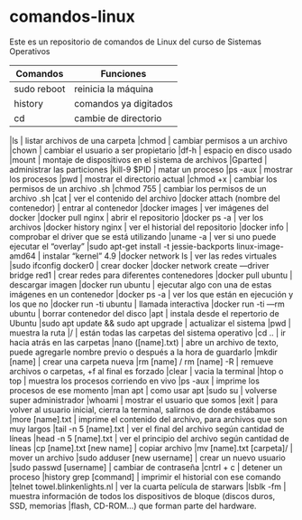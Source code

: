 # comandos-linux
Este es un repositorio de comandos de Linux del curso de Sistemas Operativos

| Comandos                                                                      | Funciones     
| --- | --- |
|sudo reboot                                                                    | reinicia la máquina 
|history                                                                        | comandos ya digitados 
|cd                                                                             | cambie de directorio 

|ls                                                                             | listar archivos de una carpeta 
|chmod                                                                          | cambiar permisos a un archivo 
|chown                                                                          | cambiar el usuario a ser propietario
|df-h                                                                           | espacio en disco usado 
|mount                                                                          | montaje de dispositivos en el sistema de archivos 
|Gparted                                                                        | administrar las particiones 
|kill-9 $PID                                                                    | matar un proceso
|ps -aux                                                                        | mostrar los procesos 
|pwd                                                                            | mostrar el directorio actual 
|chmod +x <file name>                                                           | cambiar los permisos de un archivo .sh 
|chmod 755 <file name>                                                          | cambiar los permisos de un archivo .sh 
|cat                                                                            | ver el contenido del archivo 
|docker attach (nombre del contenedor)                                          | entrar al contenedor 
|docker images                                                                  | ver imágenes del docker 
|docker pull nginx                                                              | abrir el repositorio 
|docker ps -a                                                                   | ver los archivos 
|docker history nginx                                                           | ver el historial del repositorio 
|docker info                                                                    | comprobar el driver que se está utilizando
|uname -a                                                                       | ver si uno puede ejecutar el “overlay” 
|sudo apt-get install -t jessie-backports linux-image-amd64                     | instalar “kernel” 4.9
|docker network ls                                                              | ver las redes virtuales
|sudo ifconfig docker0                                                          | crear docker 
|docker network create —driver bridge red1                                      | crear redes para diferentes contenedores 
|docker pull ubuntu                                                             | descargar imagen
|docker run ubuntu                                                              | ejecutar algo con una de estas imágenes en un contenedor 
|docker ps -a                                                                   | ver los que están en ejecución y los que no
|docker run -ti ubuntu                                                          | llamada interactiva
|docker run -ti —rm ubuntu                                                      | borrar contenedor del disco
|apt                                                                            | instala desde el repertorio de Ubuntu
|sudo apt update && sudo apt upgrade                                            | actualizar el sistema
|pwd                                                                            | muestra la ruta
|/                                                                              | están todas las carpetas del sistema operativo
|cd ..                                                                          | ir hacia atrás en las carpetas
|nano ([name].txt)                                                              | abre un archivo de texto, puede agregarle nombre previo o después a la hora de  guardarlo
|mkdir [name]                                                                   | crear una carpeta nueva
|rm [name] / rm [name] -R                                                       | remueve archivos o carpetas, +f al final es forzado
|clear                                                                          | vacia la terminal
|htop o top                                                                     | muestra los procesos corriendo en vivo 
|ps -aux                                                                        | imprime los procesos de ese momento
|man apt                                                                        | como usar apt
|sudo su                                                                        | volverse super administrador
|whoami                                                                         | mostrar el usuario que somos
|exit                                                                           | para volver al usuario inicial, cierra la terminal, salirnos de donde estábamos
|more [name].txt                                                                | imprime el contenido del archivo, para archivos que son muy largos
|tail -n 5 [name].txt                                                           | ver el final del archivo según cantidad de líneas
|head -n 5 [name].txt                                                           | ver el principio del archivo según cantidad de líneas
|cp [name].txt [new name]                                                       | copiar archivo
|mv [name].txt [carpeta]/                                                       | mover un archivo
|sudo adduser [new username]                                                    | crear un nuevo usuario
|sudo passwd [username]                                                         | cambiar de contraseña
|cntrl + c                                                                      | detener un proceso 
|history  grep [command]                                                        | imprimir el historial con ese comando
|telnet towel.blinkenlights.nl                                                  | ver la cuarta película de starwars
|lsblk -fm                                                                      | muestra información de todos los dispositivos de bloque (discos duros, SSD, memorias |flash, CD-ROM…) que forman parte del hardware.
